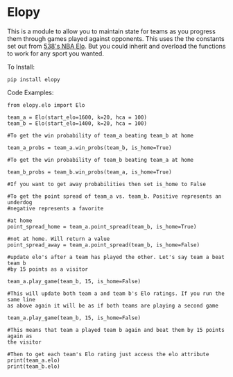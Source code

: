 # Elopy

This is a module to allow you to maintain state for teams as you progress them
through games played against opponents. This uses the the constants set out
from [538's NBA Elo](https://fivethirtyeight.com/features/how-we-calculate-nba-elo-ratings/). But
you could inherit and overload the functions to work for any sport you wanted.

To Install:
```
pip install elopy
```

Code Examples:

```
from elopy.elo import Elo

team_a = Elo(start_elo=1600, k=20, hca = 100)
team_b = Elo(start_elo=1400, k=20, hca = 100)

#To get the win probability of team_a beating team_b at home

team_a_probs = team_a.win_probs(team_b, is_home=True)

#To get the win probability of team_b beating team_a at home

team_b_probs = team_b.win_probs(team_a, is_home=True)

#If you want to get away probabilities then set is_home to False

#To get the point spread of team_a vs. team_b. Positive represents an underdog
#negative represents a favorite

#at home
point_spread_home = team_a.point_spread(team_b, is_home=True)

#not at home. Will return a value
point_spread_away = team_a.point_spread(team_b, is_home=False)

#update elo's after a team has played the other. Let's say team a beat team b
#by 15 points as a visitor

team_a.play_game(team_b, 15, is_home=False)

#This will update both team a and team b's Elo ratings. If you run the same line
as above again it will be as if both teams are playing a second game

team_a.play_game(team_b, 15, is_home=False)

#This means that team a played team b again and beat them by 15 points again as
the visitor

#Then to get each team's Elo rating just access the elo attribute
print(team_a.elo)
print(team_b.elo)
